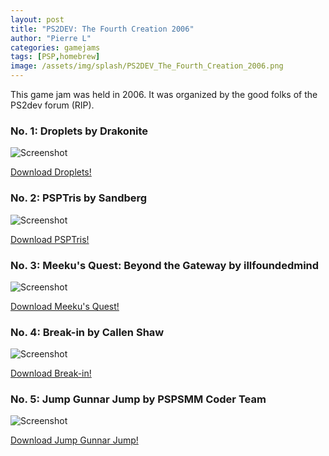 ```yaml
---
layout: post
title: "PS2DEV: The Fourth Creation 2006"
author: "Pierre L"
categories: gamejams
tags: [PSP,homebrew]
image: /assets/img/splash/PS2DEV_The_Fourth_Creation_2006.png
---
```


This game jam was held in 2006. It was organized by the good folks of the PS2dev forum (RIP).

### No. 1: Droplets by Drakonite

![Screenshot](https://ia801807.us.archive.org/31/items/droplets.7z/DROP00877_00000.jpg)

<a href="https://archive.org/download/droplets.7z/droplets%20v1.5.7z">Download Droplets!</a>

### No. 2: PSPTris by Sandberg

![Screenshot](https://ia601801.us.archive.org/17/items/psptris-tfc-version.-7z/PSPT01942_00000.jpg)

<a href="https://archive.org/download/psptris-tfc-version.-7z/PSPTris_tfc_version.7z">Download PSPTris!</a>

### No. 3: Meeku's Quest: Beyond the Gateway by illfoundedmind

![Screenshot](https://ia801805.us.archive.org/8/items/mqbt-g.-7z/pic_0002.png)

<a href="https://archive.org/download/mqbt-g.-7z/MQBtG.7z">Download Meeku's Quest!</a>

### No. 4: Break-in by Callen Shaw

![Screenshot](https://ia601702.us.archive.org/4/items/breakin.7z/snap.png)

<a href="https://archive.org/download/breakin.7z/breakin.7z">Download Break-in!</a>

### No. 5: Jump Gunnar Jump by PSPSMM Coder Team

![Screenshot](https://ia803407.us.archive.org/20/items/jumpgunnarjump1_2.7z/EBOO00649_00000.jpg)

<a href="https://archive.org/download/jumpgunnarjump1_2.7z/jumpgunnarjump1_2.7z">Download Jump Gunnar Jump!</a>
